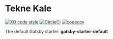 # Tekne Kale

[![XO code style](https://img.shields.io/badge/code_style-XO-5ed9c7.svg)](https://github.com/sindresorhus/xo)
[![CircleCI](https://circleci.com/gh/teknekale/teknekale.svg?style=shield)](https://circleci.com/gh/teknekale/teknekale)
[![codecov](https://codecov.io/gh/teknekale/teknekale/branch/master/graph/badge.svg)](https://codecov.io/gh/teknekale/teknekale)

The default Gatsby starter: **gatsby-starter-default**

